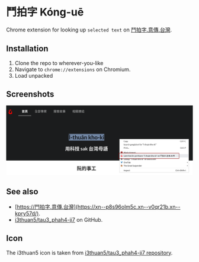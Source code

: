 # 鬥拍字 Kóng-uē

Chrome extension for looking up `selected text` on [鬥拍字.意傳.台灣](https://xn--p8s96olm5c.xn--v0qr21b.xn--kpry57d).

## Installation

1. Clone the repo to wherever-you-like
2. Navigate to `chrome://extensions` on Chromium.
3. Load unpacked

## Screenshots

![image](/images/screenshot.png)


## See also

- [https://鬥拍字.意傳.台灣](https://xn--p8s96olm5c.xn--v0qr21b.xn--kpry57d/).
- [i3thuan5/tau3_phah4-ji7](https://github.com/i3thuan5/tau3_phah4-ji7) on GitHub.

## Icon

The i3thuan5 icon is taken from [i3thuan5/tau3_phah4-ji7 repository](https://github.com/i3thuan5/tau3_phah4-ji7/blob/master/favicons/favicon-16x16.png).
